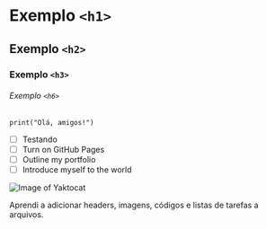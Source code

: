 # Exemplo `<h1>`
## Exemplo `<h2>`
### Exemplo `<h3>`
###### Exemplo `<h6>`

``` python3
print("Olá, amigos!")
```

- [ ] Testando
- [ ] Turn on GitHub Pages
- [ ] Outline my portfolio
- [ ] Introduce myself to the world

![Image of Yaktocat](https://octodex.github.com/images/yaktocat.png)

Aprendi a adicionar headers, imagens, códigos e listas de tarefas a arquivos.
